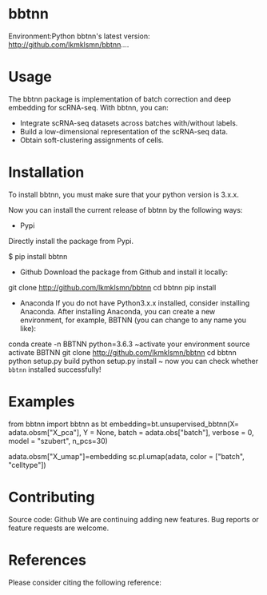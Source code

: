 # bbtnn

Environment:Python
bbtnn's latest version: http://github.com/lkmklsmn/bbtnn....


# Usage
The bbtnn package is implementation of batch correction and deep embedding for scRNA-seq. With bbtnn, you can:

* Integrate scRNA-seq datasets across batches with/without labels.
* Build a low-dimensional representation of the scRNA-seq data.
* Obtain soft-clustering assignments of cells.

# Installation
To install bbtnn, you must make sure that your python version is 3.x.x. 

Now you can install the current release of bbtnn by the following ways:

* Pypi 

Directly install the package from Pypi.

$ pip install bbtnn

* Github
Download the package from Github and install it locally:

git clone http://github.com/lkmklsmn/bbtnn
cd bbtnn
pip install

* Anaconda
If you do not have Python3.x.x installed, consider installing Anaconda. After installing Anaconda, you can create a new environment, for example, BBTNN (you can change to any name you like):

conda create -n BBTNN python=3.6.3
~activate your environment 
source activate BBTNN 
git clone http://github.com/lkmklsmn/bbtnn
cd bbtnn
python setup.py build
python setup.py install
~ now you can check whether `bbtnn` installed successfully!

# Examples

from bbtnn import bbtnn as bt
embedding=bt.unsupervised_bbtnn(X= adata.obsm["X_pca"], Y = None, batch = adata.obs["batch"], verbose = 0, model = "szubert",                                   n_pcs=30)

adata.obsm["X_umap"]=embedding
sc.pl.umap(adata, color = ["batch", "celltype"])

# Contributing
Source code: Github
We are continuing adding new features. Bug reports or feature requests are welcome.

# References
Please consider citing the following reference:

